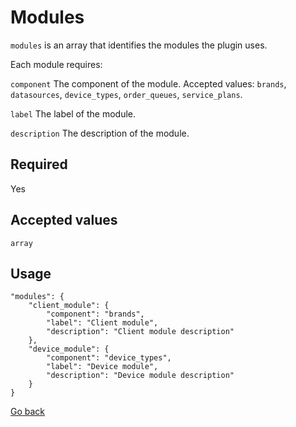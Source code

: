 # Modules

`modules` is an array that identifies the modules the plugin uses.

Each module requires:

`component` The component of the module. Accepted values: `brands`, `datasources`, `device_types`, `order_queues`, `service_plans`.

`label` The label of the module.

`description` The description of the module.

## Required
Yes

## Accepted values
`array`

## Usage
```
"modules": {
	"client_module": {
		"component": "brands",
		"label": "Client module",
		"description": "Client module description"
	},
	"device_module": {
		"component": "device_types",
		"label": "Device module",
		"description": "Device module description"
	}
}
```

[Go back](MANIFEST.md)
